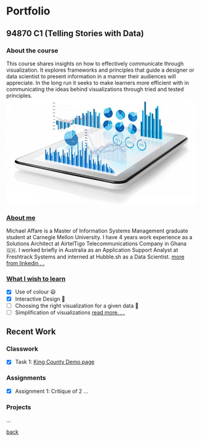# Portfolio  
## 94870 C1 (Telling Stories with Data)

### About the course
This course shares insights on how to effectively communicate through visualization.
It explores frameworks and principles that guide a designer or data scientist to present information in a manner their audiences will appreciate.
In the long run it seeks to make learners more efficient with in communicating the ideas behind visualizations through tried and tested principles.
![visualization](../../img/blog3.jpg)

### [About me](../../index.html#about)
Michael Affare is a Master of Information Systems Management graduate student at Carnegie Mellon University. I have 4 years work experience as a Solutions Architect at AirtelTigo Telecommunications Company in Ghana :ghana:. I worked briefly in Australia as an Application Support Analyst at Freshtrack Systems and interned at Hubble.sh as a Data Scientist.
[more from linkedin . . ](https://linkedin.com/in/michaelaffare)


### [What I wish to learn](blog/what-i-wish-to-learn.md)
- [x]  Use of colour :smiley:
- [x]  Interactive Design :star_struck:
- [ ]  Choosing the right visualization for a given data :thinking:
- [ ]  Simplification of visualizations
[read more. . .](blog/what-i-wish-to-learn.md)

## Recent Work

### Classwork
- [x]  Task 1: [King County Demo page](classroom/kingcounty.md)

### Assignments
- [x] Assignment 1: Critique of 2 
...

### Projects
...

[back](../index.html)
